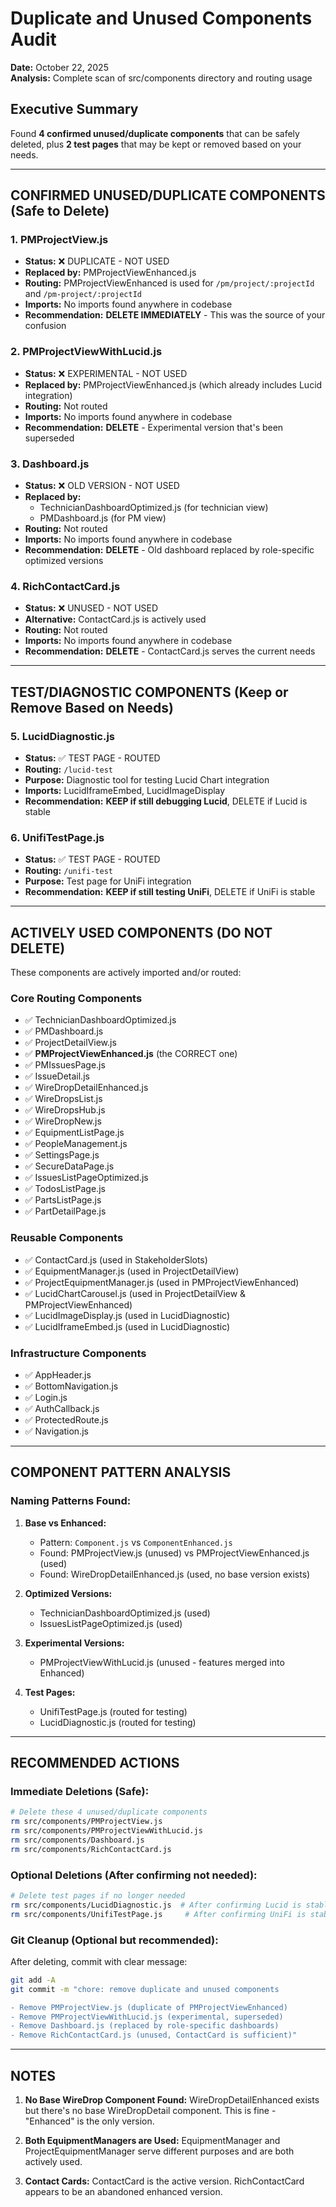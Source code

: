 # Duplicate and Unused Components Audit

**Date:** October 22, 2025  
**Analysis:** Complete scan of src/components directory and routing usage

## Executive Summary

Found **4 confirmed unused/duplicate components** that can be safely deleted, plus **2 test pages** that may be kept or removed based on your needs.

---

## CONFIRMED UNUSED/DUPLICATE COMPONENTS (Safe to Delete)

### 1. **PMProjectView.js**
- **Status:** ❌ DUPLICATE - NOT USED
- **Replaced by:** PMProjectViewEnhanced.js
- **Routing:** PMProjectViewEnhanced is used for `/pm/project/:projectId` and `/pm-project/:projectId`
- **Imports:** No imports found anywhere in codebase
- **Recommendation:** **DELETE IMMEDIATELY** - This was the source of your confusion

### 2. **PMProjectViewWithLucid.js**
- **Status:** ❌ EXPERIMENTAL - NOT USED
- **Replaced by:** PMProjectViewEnhanced.js (which already includes Lucid integration)
- **Routing:** Not routed
- **Imports:** No imports found anywhere in codebase
- **Recommendation:** **DELETE** - Experimental version that's been superseded

### 3. **Dashboard.js**
- **Status:** ❌ OLD VERSION - NOT USED
- **Replaced by:** 
  - TechnicianDashboardOptimized.js (for technician view)
  - PMDashboard.js (for PM view)
- **Routing:** Not routed
- **Imports:** No imports found anywhere in codebase
- **Recommendation:** **DELETE** - Old dashboard replaced by role-specific optimized versions

### 4. **RichContactCard.js**
- **Status:** ❌ UNUSED - NOT USED
- **Alternative:** ContactCard.js is actively used
- **Routing:** Not routed
- **Imports:** No imports found anywhere in codebase
- **Recommendation:** **DELETE** - ContactCard.js serves the current needs

---

## TEST/DIAGNOSTIC COMPONENTS (Keep or Remove Based on Needs)

### 5. **LucidDiagnostic.js**
- **Status:** ✅ TEST PAGE - ROUTED
- **Routing:** `/lucid-test`
- **Purpose:** Diagnostic tool for testing Lucid Chart integration
- **Imports:** LucidIframeEmbed, LucidImageDisplay
- **Recommendation:** **KEEP if still debugging Lucid**, DELETE if Lucid is stable

### 6. **UnifiTestPage.js**
- **Status:** ✅ TEST PAGE - ROUTED
- **Routing:** `/unifi-test`
- **Purpose:** Test page for UniFi integration
- **Recommendation:** **KEEP if still testing UniFi**, DELETE if UniFi is stable

---

## ACTIVELY USED COMPONENTS (DO NOT DELETE)

These components are actively imported and/or routed:

### Core Routing Components
- ✅ TechnicianDashboardOptimized.js
- ✅ PMDashboard.js
- ✅ ProjectDetailView.js
- ✅ **PMProjectViewEnhanced.js** (the CORRECT one)
- ✅ PMIssuesPage.js
- ✅ IssueDetail.js
- ✅ WireDropDetailEnhanced.js
- ✅ WireDropsList.js
- ✅ WireDropsHub.js
- ✅ WireDropNew.js
- ✅ EquipmentListPage.js
- ✅ PeopleManagement.js
- ✅ SettingsPage.js
- ✅ SecureDataPage.js
- ✅ IssuesListPageOptimized.js
- ✅ TodosListPage.js
- ✅ PartsListPage.js
- ✅ PartDetailPage.js

### Reusable Components
- ✅ ContactCard.js (used in StakeholderSlots)
- ✅ EquipmentManager.js (used in ProjectDetailView)
- ✅ ProjectEquipmentManager.js (used in PMProjectViewEnhanced)
- ✅ LucidChartCarousel.js (used in ProjectDetailView & PMProjectViewEnhanced)
- ✅ LucidImageDisplay.js (used in LucidDiagnostic)
- ✅ LucidIframeEmbed.js (used in LucidDiagnostic)

### Infrastructure Components
- ✅ AppHeader.js
- ✅ BottomNavigation.js
- ✅ Login.js
- ✅ AuthCallback.js
- ✅ ProtectedRoute.js
- ✅ Navigation.js

---

## COMPONENT PATTERN ANALYSIS

### Naming Patterns Found:
1. **Base vs Enhanced:** 
   - Pattern: `Component.js` vs `ComponentEnhanced.js`
   - Found: PMProjectView.js (unused) vs PMProjectViewEnhanced.js (used)
   - Found: WireDropDetailEnhanced.js (used, no base version exists)
   
2. **Optimized Versions:**
   - TechnicianDashboardOptimized.js (used)
   - IssuesListPageOptimized.js (used)
   
3. **Experimental Versions:**
   - PMProjectViewWithLucid.js (unused - features merged into Enhanced)
   
4. **Test Pages:**
   - UnifiTestPage.js (routed for testing)
   - LucidDiagnostic.js (routed for testing)

---

## RECOMMENDED ACTIONS

### Immediate Deletions (Safe):
```bash
# Delete these 4 unused/duplicate components
rm src/components/PMProjectView.js
rm src/components/PMProjectViewWithLucid.js
rm src/components/Dashboard.js
rm src/components/RichContactCard.js
```

### Optional Deletions (After confirming not needed):
```bash
# Delete test pages if no longer needed
rm src/components/LucidDiagnostic.js  # After confirming Lucid is stable
rm src/components/UnifiTestPage.js     # After confirming UniFi is stable
```

### Git Cleanup (Optional but recommended):
After deleting, commit with clear message:
```bash
git add -A
git commit -m "chore: remove duplicate and unused components

- Remove PMProjectView.js (duplicate of PMProjectViewEnhanced)
- Remove PMProjectViewWithLucid.js (experimental, superseded)
- Remove Dashboard.js (replaced by role-specific dashboards)
- Remove RichContactCard.js (unused, ContactCard is sufficient)"
```

---

## NOTES

1. **No Base WireDrop Component Found:** WireDropDetailEnhanced exists but there's no base WireDropDetail component. This is fine - "Enhanced" is the only version.

2. **Both EquipmentManagers are Used:** EquipmentManager and ProjectEquipmentManager serve different purposes and are both actively used.

3. **Contact Cards:** ContactCard is the active version. RichContactCard appears to be an abandoned enhanced version.

